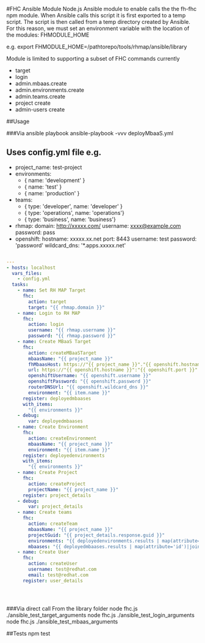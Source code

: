 #FHC Ansible Module
Node.js Ansible module to enable calls the the fh-fhc npm module.
When Ansible calls this script it is first exported to a temp script.  The script is then called from a temp directory created by Ansible.
For this reason, we must set an environment variable with the location of the modules: FHMODULE_HOME


e.g. export FHMODULE_HOME=/pathtorepo/tools/rhmap/ansible/library

Module is limited to supporting a subset of FHC commands currently
* target
* login
* admin.mbaas.create
* admin.environments.create
* admin.teams.create
* project create
* admin-users create

##Usage

###Via ansible playbook
ansible-playbook -vvv deployMbaaS.yml

Uses config.yml file e.g.
---
- project_name: test-project
- environments:
  - { name: 'development' }
  - { name: 'test' }
  - { name: 'production' }
- teams:
  - { type: 'developer', name: 'developer' }
  - { type: 'operations', name: 'operations'}
  - { type: 'business', name: 'business'}
- rhmap:
    domain: http://xxxxx.com/ 
    username: xxxx@example.com
    password: pass
- openshift:
    hostname: xxxxx.xx.net
    port: 8443
    username: test
    password: 'password'
    wildcard_dns: '*.apps.xxxxx.net'

```yaml

---
- hosts: localhost
  vars_files:
    - config.yml
  tasks:
    - name: Set RH MAP Target
      fhc:
        action: target
        target: "{{ rhmap.domain }}"
    - name: Login to RH MAP
      fhc:
        action: login
        username: "{{ rhmap.username }}"
        password: "{{ rhmap.password }}"
    - name: Create MBaaS Target
      fhc:
        action: createMBaaSTarget
        mbaasName: "{{ project_name }}"
        fhMbaasHost: https://"{{ project_name }}"."{{ openshift.hostname }}"
        url: https://"{{ openshift.hostname }}":"{{ openshift.port }}"
        openshiftUsername: "{{ openshift.username }}"
        openshiftPassword: "{{ openshift.password }}"
        routerDNSUrl: "{{ openshift.wildcard_dns }}"
        environment: "{{ item.name }}"
      register: deployedmbaases
      with_items: 
        "{{ environments }}"
    - debug: 
        var: deployedmbaases
    - name: Create Environment
      fhc:
        action: createEnvironment
        mbaasName: "{{ project_name }}"
        environment: "{{ item.name }}"
      register: deployedenvironments
      with_items: 
        "{{ environments }}"
    - name: Create Project
      fhc:
        action: createProject
        projectName: "{{ project_name }}" 
      register: project_details
    - debug: 
        var: project_details
    - name: Create teams
      fhc:
        action: createTeam
        mbaasName: "{{ project_name }}"
        projectGuid: "{{ project_details.response.guid }}"
        environments: "{{ deployedenvironments.results | map(attribute='id')|join(',') }}"
        mbaases: "{{ deployedmbaases.results | map(attribute='id')|join(',') }}"
    - name: Create User
      fhc:
        action: createUser
        username: test@redhat.com
        email: test@redhat.com 
      register: user_details





```

###Via direct call
From the library folder
node fhc.js ./ansible_test_target_arguments
node fhc.js ./ansible_test_login_arguments
node fhc.js ./ansible_test_mbaas_arguments 

##Tests
npm test
